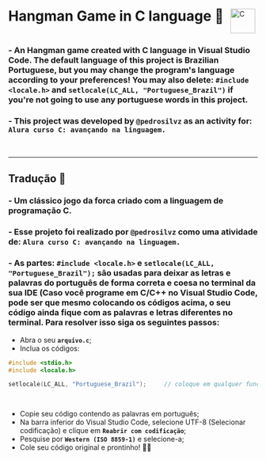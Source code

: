<div>
  <h1 style="display: inline-block; margin-right: 10px;">
    Hangman Game in C language 🚩
  </h1>
  <img
    align="middle"
    alt="C"
    title="C"
    width="50px"
    src="https://cdn.jsdelivr.net/gh/devicons/devicon@latest/icons/c/c-original.svg" 
  />
</div>



###  - An Hangman game created with C language in Visual Studio Code. The default language of this project is Brazilian Portuguese, but you may change the program's language according to your preferences! You may also delete: **`#include <locale.h>`** and **`setlocale(LC_ALL, "Portuguese_Brazil")`** if you're not going to use any portuguese words in this project. 

###  - This project was developed by **`@pedrosilvz`** as an activity for: **`Alura curso C: avançando na linguagem.`**

<br>

---

## Tradução 💮
###  - Um clássico jogo da forca criado com a linguagem de programação C. 
###  - Esse projeto foi realizado por **`@pedrosilvz`** como uma atividade de:  **`Alura curso C: avançando na linguagem.`** 
###  - As partes: **`#include <locale.h>`** e **`setlocale(LC_ALL, "Portuguese_Brazil");`** são usadas para deixar as letras e palavras do português de forma correta e coesa no terminal da sua IDE (Caso você programe em C/C++ no Visual Studio Code, pode ser que mesmo colocando os códigos acima, o seu código ainda fique com as palavras e letras diferentes no terminal. Para resolver isso siga os seguintes passos:

- Abra o seu **`arquivo.c`**;
- Inclua os códigos:

```c
#include <stdio.h>
#include <locale.h>

setlocale(LC_ALL, "Portuguese_Brazil");     // coloque em qualquer função que desejar para traduzir o conteúdo dos "printf" 

    
```
  
- Copie seu código contendo as palavras em português;
- Na barra inferior do Visual Studio Code, selecione UTF-8 (Selecionar codificação) e clique em **`Reabrir com codificação`**;
- Pesquise por **`Western (ISO 8859-1)`** e selecione-a;
- Cole seu código original e prontinho! 🤙🏼
